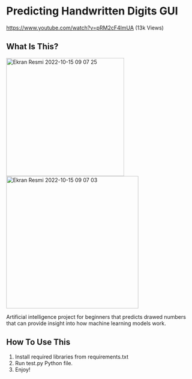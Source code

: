Predicting Handwritten Digits GUI
==============================

https://www.youtube.com/watch?v=pRM2cF4lmUA (13k Views)

What Is This?
-------------

<img width="314" alt="Ekran Resmi 2022-10-15 09 07 25" src="https://user-images.githubusercontent.com/54773283/195971831-455f90b3-de3b-4ccf-a1e9-0c01bf38c577.png">
<img width="352" alt="Ekran Resmi 2022-10-15 09 07 03" src="https://user-images.githubusercontent.com/54773283/195971833-843e4f00-1281-4a38-af88-7e76e5e0dcdd.png">

Artificial intelligence project for beginners that predicts drawed numbers that can provide insight into how machine learning models work.

How To Use This
---------------

1. Install required libraries from requirements.txt
2. Run test.py Python file.
3. Enjoy!
